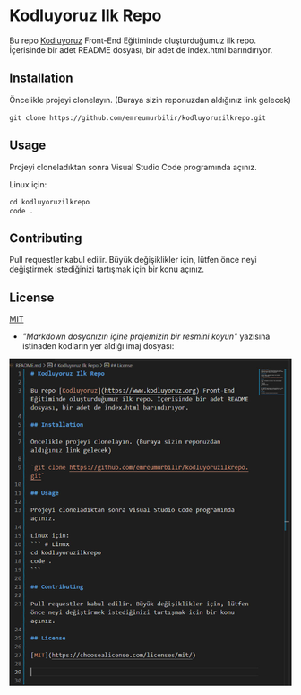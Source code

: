 # Kodluyoruz Ilk Repo

Bu repo [Kodluyoruz](https://www.kodluyoruz.org) Front-End Eğitiminde oluşturduğumuz ilk repo. İçerisinde bir adet README dosyası, bir adet de index.html barındırıyor.

## Installation

Öncelikle projeyi clonelayın. (Buraya sizin reponuzdan aldığınız link gelecek)

```git clone https://github.com/emreumurbilir/kodluyoruzilkrepo.git```

## Usage

Projeyi cloneladıktan sonra Visual Studio Code programında açınız.

Linux için:
``` # Linux
cd kodluyoruzilkrepo
code .
```

## Contributing

Pull requestler kabul edilir. Büyük değişiklikler için, lütfen önce neyi değiştirmek istediğinizi tartışmak için bir konu açınız.

## License

[MIT](https://choosealicense.com/licenses/mit/)

* *"Markdown dosyanızın içine projemizin bir resmini koyun"* yazısına istinaden kodların yer aldığı imaj dosyası: 

![](kodluyoruzgithub.jpg)

